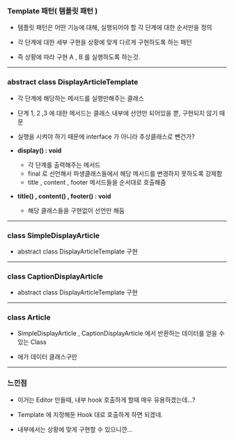 ### Template 패턴( 템플릿 패턴 )

- 템플릿 패턴은 어떤 기능에 대해, 실행되어야 할 각 단계에 대한 순서만을 정의


- 각 단계에 대한 세부 구현을 상황에 맞게 다르게 구현하도록 하는 패턴


- 즉 상황에 따라 구현 A , B 를 실행하도록 하는것.

---

### abstract class DisplayArticleTemplate

- 각 단계에 해당하는 메서드를 실행만해주는 클래스


- 단계 1, 2 ,3 에 대한 메서드는 클래스 내부에 선언만 되어있을 뿐, 구현되지 않기 때문


- 실행을 시켜야 하기 때문에 interface 가 아니라 추상클래스로 뺀건가?


- **display() : void**
  - 각 단계를 출력해주는 메서드
  - final 로 선언해서 파생클래스들에서 해당 메서드를 변경하지 못하도록 강제함
  - title , content , footer 메서드들을 순서대로 호출해줌

- **title() , content() , footer() : void**
  - 해당 클래스들을 구현없이 선언만 해둠

---

### class SimpleDisplayArticle

- abstract class DisplayArticleTemplate 구현

---

### class CaptionDisplayArticle

- abstract class DisplayArticleTemplate 구현

---

### class Article

- SimpleDisplayArticle , CaptionDisplayArticle 에서 반환하는 데이터를 얻을 수 있는 Class


- 애가 데이터 클래스구만

---
### 느낀점

- 이거는 Editor 만들때, 내부 hook 호출하게 할때 매우 유용하겠는데...?


- Template 에 지정해둔 Hook 대로 호출하게 하면 되겠네.


- 내부에서는 상황에 맞게 구현할 수 있으니깐...

